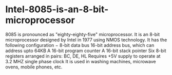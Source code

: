 # Intel-8085-is-an-8-bit-microprocessor
8085 is pronounced as "eighty-eighty-five" microprocessor. It is an 8-bit microprocessor designed by Intel in 1977 using NMOS technology.  It has the following configuration −  8-bit data bus 16-bit address bus, which can address upto 64KB A 16-bit program counter A 16-bit stack pointer Six 8-bit registers arranged in pairs: BC, DE, HL Requires +5V supply to operate at 3.2 MHZ single phase clock It is used in washing machines, microwave ovens, mobile phones, etc.
